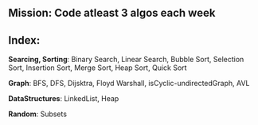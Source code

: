 ## Mission: Code atleast 3 algos each week

## Index:

**Searcing, Sorting**: Binary Search, Linear Search, Bubble Sort, Selection Sort, Insertion Sort, Merge Sort, Heap Sort, Quick Sort

**Graph**: BFS, DFS, Dijsktra, Floyd Warshall, isCyclic-undirectedGraph, AVL

**DataStructures**: LinkedList, Heap

**Random**: Subsets
